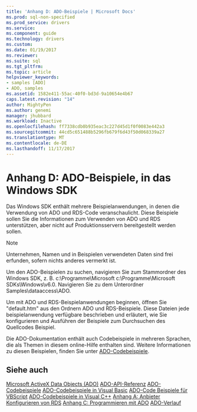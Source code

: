 ```yaml
---
title: 'Anhang D: ADO-Beispiele | Microsoft Docs'
ms.prod: sql-non-specified
ms.prod_service: drivers
ms.service: 
ms.component: guide
ms.technology: drivers
ms.custom: 
ms.date: 01/19/2017
ms.reviewer: 
ms.suite: sql
ms.tgt_pltfrm: 
ms.topic: article
helpviewer_keywords:
- samples [ADO]
- ADO, samples
ms.assetid: 1582e411-55ac-40f0-bd3d-9a10654e4b67
caps.latest.revision: "14"
author: MightyPen
ms.author: genemi
manager: jhubbard
ms.workload: Inactive
ms.openlocfilehash: ff7338cdb0b935eac3c227d45d1f0f0083e442a3
ms.sourcegitcommit: 44cd5c651488b5296fb679f6d43f50d068339a27
ms.translationtype: MT
ms.contentlocale: de-DE
ms.lasthandoff: 11/17/2017
---
```

# <a name="appendix-d-ado-samples-in-the-windows-sdk"></a>Anhang D: ADO-Beispiele, in das Windows SDK
Das Windows SDK enthält mehrere Beispielanwendungen, in denen die Verwendung von ADO und RDS-Code veranschaulicht. Diese Beispiele sollen Sie die Informationen zum Verwenden von ADO und RDS unterstützen, aber nicht auf Produktionsservern bereitgestellt werden sollen.

> [!NOTE]
>  Unternehmen, Namen und in Beispielen verwendeten Daten sind frei erfunden, sofern nichts anderes vermerkt ist.

 Um den ADO-Beispielen zu suchen, navigieren Sie zum Stammordner des Windows SDK, z. B. c:\Programme\Microsoft c:\Programme\Microsoft SDKs\Windows\v6.0. Navigieren Sie zu dem Unterordner Samples\dataaccess\ADO.

 Um mit ADO und RDS-Beispielanwendungen beginnen, öffnen Sie "default.htm" aus den Ordnern ADO und RDS-Beispiele. Diese Dateien jede beispielanwendung verfügbare beschrieben und erläutert, wie Sie konfigurieren und Ausführen der Beispiele zum Durchsuchen des Quellcodes Beispiel.

 Die ADO-Dokumentation enthält auch Codebeispiele in mehreren Sprachen, die als Themen in diesem online-Hilfe enthalten sind. Weitere Informationen zu diesen Beispielen, finden Sie unter [ADO-Codebeispiele](../../../ado/reference/ado-api/ado-code-examples.md).

## <a name="see-also"></a>Siehe auch
 [Microsoft ActiveX Data Objects (ADO)](../../../ado/microsoft-activex-data-objects-ado.md) [ADO-API-Referenz](../../../ado/reference/ado-api/ado-api-reference.md) [ADO-Codebeispiele](../../../ado/reference/ado-api/ado-code-examples.md) [ADO-Codebeispiele in Visual Basic](../../../ado/reference/ado-api/ado-code-examples-in-visual-basic.md) [ADO-Code Beispiele für VBScript](../../../ado/reference/ado-api/ado-code-examples-vbscript.md) [ADO-Codebeispiele in Visual C++](../../../ado/reference/ado-api/ado-code-examples-in-visual-c.md) [Anhang A: Anbieter](../../../ado/guide/appendixes/appendix-a-providers.md) [Konfigurieren von RDS](../../../ado/guide/remote-data-service/configuring-rds.md) [Anhang C: Programmieren mit ADO](../../../ado/guide/appendixes/appendix-c-programming-with-ado.md) [ADO-Verlauf](../../../ado/guide/ado-history.md)
